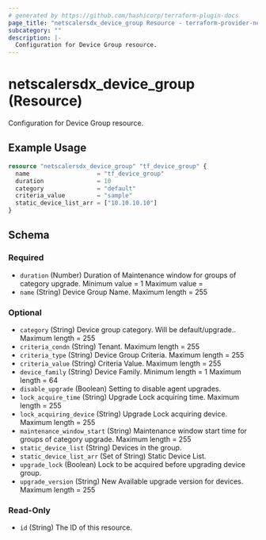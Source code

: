 ```yaml
---
# generated by https://github.com/hashicorp/terraform-plugin-docs
page_title: "netscalersdx_device_group Resource - terraform-provider-netscalersdx"
subcategory: ""
description: |-
  Configuration for Device Group resource.
---
```


# netscalersdx_device_group (Resource)

Configuration for Device Group resource.

## Example Usage

```terraform
resource "netscalersdx_device_group" "tf_device_group" {
  name                   = "tf_device_group"
  duration               = 10
  category               = "default"
  criteria_value         = "sample"
  static_device_list_arr = ["10.10.10.10"]
}
```

<!-- schema generated by tfplugindocs -->
## Schema

### Required

- `duration` (Number) Duration of Maintenance window for groups of category upgrade. Minimum value =  1 Maximum value =
- `name` (String) Device Group Name. Maximum length =  255

### Optional

- `category` (String) Device group category. Will be default/upgrade.. Maximum length =  255
- `criteria_condn` (String) Tenant. Maximum length =  255
- `criteria_type` (String) Device Group Criteria. Maximum length =  255
- `criteria_value` (String) Criteria Value. Maximum length =  255
- `device_family` (String) Device Family. Minimum length =  1 Maximum length =  64
- `disable_upgrade` (Boolean) Setting to disable agent upgrades.
- `lock_acquire_time` (String) Upgrade Lock acquiring time. Maximum length =  255
- `lock_acquiring_device` (String) Upgrade Lock acquiring device. Maximum length =  255
- `maintenance_window_start` (String) Maintenance window start time for groups of category upgrade. Maximum length =  255
- `static_device_list` (String) Devices in the group.
- `static_device_list_arr` (Set of String) Static Device List.
- `upgrade_lock` (Boolean) Lock to be acquired before upgrading device group.
- `upgrade_version` (String) New Available upgrade version for devices. Maximum length =  255

### Read-Only

- `id` (String) The ID of this resource.
